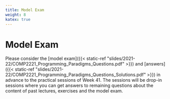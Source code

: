 ```yaml
---
title: Model Exam
weight: 8
katex: true
---
```


# Model Exam

Please consider the [model exam]({{< static-ref "slides/2021-22/COMP2221_Programming_Paradigms_Questions.pdf" >}}) and [answers]({{< static-ref "slides/2021-22/COMP2221_Programming_Paradigms_Questions_Solutions.pdf" >}}) in advance to the practical sessions of Week 41.
The sessions will be drop-in sessions where you can get answers to remaining questions about the content of past lectures, exercises and the model exam.


